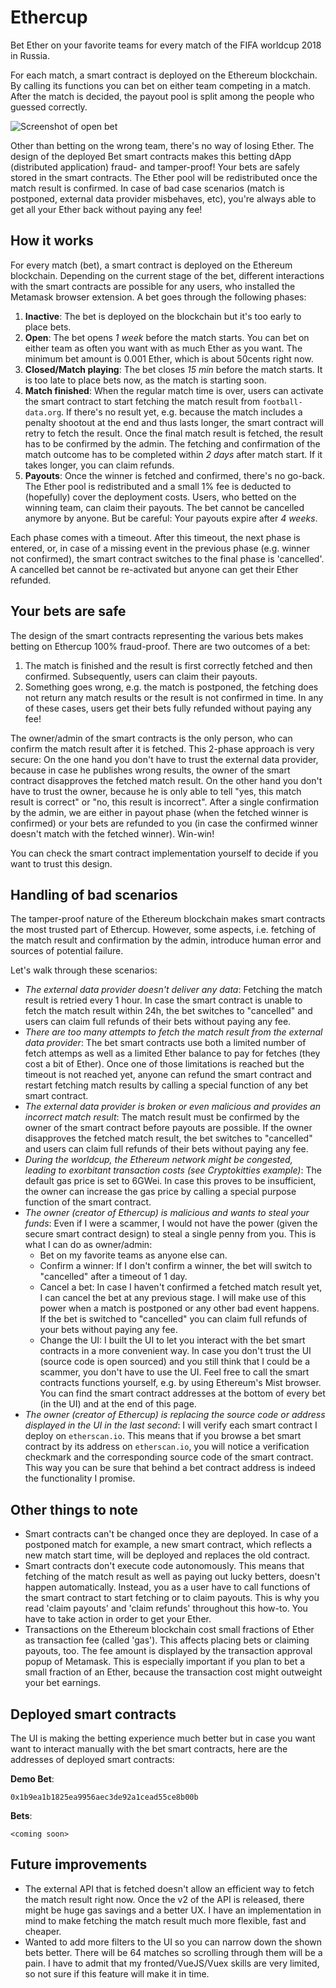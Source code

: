 Ethercup
========

Bet Ether on your favorite teams for every match of the FIFA worldcup 2018 in Russia.

For each match, a smart contract is deployed on the Ethereum blockchain. By calling its functions you can bet on either team competing in a match. After the match is decided, the payout pool is split among the people who guessed correctly.


![Screenshot of open bet](https://raw.githubusercontent.com/ethercup/ethercup.github.io/master/screenshots/screenshot_bet_open.png)


Other than betting on the wrong team, there's no way of losing Ether. The design of the deployed Bet smart contracts makes this betting dApp (distributed application) fraud- and tamper-proof! Your bets are safely stored in the smart contracts. The Ether pool will be redistributed once the match result is confirmed. In case of bad case scenarios (match is postponed, external data provider misbehaves, etc), you're always able to get all your Ether back without paying any fee! 

How it works
------------

For every match (bet), a smart contract is deployed on the Ethereum blockchain. Depending on the current stage of the bet, different interactions with the smart contracts are possible for any users, who installed the Metamask browser extension. A bet goes through the following phases:

1. **Inactive**: The bet is deployed on the blockchain but it's too early to place bets.
2. **Open**: The bet opens *1 week* before the match starts. You can bet on either team as often you want with as much Ether as you want. The minimum bet amount is 0.001 Ether, which is about 50cents right now.
3. **Closed/Match playing**: The bet closes *15 min* before the match starts. It is too late to place bets now, as the match is starting soon.
4. **Match finished**: When the regular match time is over, users can activate the smart contract to start fetching the match result from `football-data.org`. If there's no result yet, e.g. because the match includes a penalty shootout at the end and thus lasts longer, the smart contract will retry to fetch the result. Once the final match result is fetched, the result has to be confirmed by the admin. The fetching and confirmation of the match outcome has to be completed within *2 days* after match start. If it takes longer, you can claim refunds.
5. **Payouts**: Once the winner is fetched and confirmed, there's no go-back. The Ether pool is redistributed and a small 1% fee is deducted to (hopefully) cover the deployment costs. Users, who betted on the winning team, can claim their payouts. The bet cannot be cancelled anymore by anyone. But be careful: Your payouts expire after *4 weeks*.

Each phase comes with a timeout. After this timeout, the next phase is entered, or, in case of a missing event in the previous phase (e.g. winner not confirmed), the smart contract switches to the final phase is 'cancelled'. A cancelled bet cannot be re-activated but anyone can get their Ether refunded.

Your bets are safe
------------------
The design of the smart contracts representing the various bets makes betting on Ethercup 100% fraud-proof. There are two outcomes of a bet:

1. The match is finished and the result is first correctly fetched and then confirmed. Subsequently, users can claim their payouts.
2. Something goes wrong, e.g. the match is postponed, the fetching does not return any match results or the result is not confirmed in time. In any of these cases, users get their bets fully refunded without paying any fee!

The owner/admin of the smart contracts is the only person, who can confirm the match result after it is fetched. This 2-phase approach is very secure: On the one hand you don't have to trust the external data provider, because in case he publishes wrong results, the owner of the smart contract disapproves the fetched match result. On the other hand you don't have to trust the owner, because he is only able to tell "yes, this match result is correct" or "no, this result is incorrect". After a single confirmation by the admin, we are either in payout phase (when the fetched winner is confirmed) or your bets are refunded to you (in case the confirmed winner doesn't match with the fetched winner). Win-win!

You can check the smart contract implementation yourself to decide if you want to trust this design.

Handling of bad scenarios
-------------------------
The tamper-proof nature of the Ethereum blockchain makes smart contracts the most trusted part of Ethercup. However, some aspects, i.e. fetching of the match result and confirmation by the admin, introduce human error and sources of potential failure.

Let's walk through these scenarios:
* *The external data provider doesn't deliver any data*:
	Fetching the match result is retried every 1 hour. In case the smart contract is unable to fetch the match result within 24h, the bet switches to "cancelled" and users can claim full refunds of their bets without paying any fee.
* *There are too many attempts to fetch the match result from the external data provider*: The bet smart contracts use both a limited number of fetch attemps as well as a limited Ether balance to pay for fetches (they cost a bit of Ether). Once one of those limitations is reached but the timeout is not reached yet, anyone can refund the smart contract and restart fetching match results by calling a special function of any bet smart contract.
* *The external data provider is broken or even malicious and provides an incorrect match result*:
	The match result must be confirmed by the owner of the smart contract before payouts are possible. If the owner disapproves the fetched match result, the bet switches to "cancelled" and users can claim full refunds of their bets without paying any fee.
* *During the worldcup, the Ethereum network might be congested, leading to exorbitant transaction costs (see Cryptokitties example)*: The default gas price is set to 6GWei. In case this proves to be insufficient, the owner can increase the gas price by calling a special purpose function of the smart contract.
* *The owner (creator of Ethercup) is malicious and wants to steal your funds*: Even if I were a scammer, I would not have the power (given the secure smart contract design) to steal a single penny from you. This is what I can do as owner/admin:
	* Bet on my favorite teams as anyone else can.
    * Confirm a winner: If I don't confirm a winner, the bet will switch to "cancelled" after a timeout of 1 day.
    * Cancel a bet: In case I haven't confirmed a fetched match result yet, I can cancel the bet at any previous stage. I will make use of this power when a match is postponed or any other bad event happens. If the bet is switched to "cancelled" you can claim full refunds of your bets without paying any fee.
    * Change the UI: I built the UI to let you interact with the bet smart contracts in a more convenient way. In case you don't trust the UI (source code is open sourced) and you still think that I could be a scammer, you don't have to use the UI. Feel free to call the smart contracts functions yourself, e.g. by using Ethereum's Mist browser. You can find the smart contract addresses at the bottom of every bet (in the UI) and at the end of this page.
 * *The owner (creator of Ethercup) is replacing the source code or address displayed in the UI in the last second*: I will verify each smart contract I deploy on `etherscan.io`. This means that if you browse a bet smart contract by its address on `etherscan.io`, you will notice a verification checkmark and the corresponding source code of the smart contract. This way you can be sure that behind a bet contract address is indeed the functionality I promise.

Other things to note
--------------------
* Smart contracts can't be changed once they are deployed. In case of a postponed match for example, a new smart contract, which reflects a new match start time, will be deployed and replaces the old contract.
* Smart contracts don't execute code autonomously. This means that fetching of the match result as well as paying out lucky betters, doesn't happen automatically. Instead, you as a user have to call functions of the smart contract to start fetching or to claim payouts. This is why you read 'claim payouts' and 'claim refunds' throughout this how-to. You have to take action in order to get your Ether.
* Transactions on the Ethereum blockchain cost small fractions of Ether as transaction fee (called 'gas'). This affects placing bets or claiming payouts, too. The fee amount is displayed by the transaction approval popup of Metamask. This is especially important if you plan to bet a small fraction of an Ether, because the transaction cost might outweight your bet earnings. 

Deployed smart contracts
------------------------
The UI is making the betting experience much better but in case you want want to interact manually with the bet smart contracts, here are the addresses of deployed smart contracts:

**Demo Bet**:

`0x1b9ea1b1825ea9956aec3de92a1cead55ce8b00b`

**Bets**:

`<coming soon>`

Future improvements
-------------------
* The external API that is fetched doesn't allow an efficient way to fetch the match result right now. Once the v2 of the API is released, there might be huge gas savings and a better UX. I have an implementation in mind to make fetching the match result much more flexible, fast and cheaper.
* Wanted to add more filters to the UI so you can narrow down the shown bets better. There will be 64 matches so scrolling through them will be a pain. I have to admit that my fronted/VueJS/Vuex skills are very limited, so not sure if this feature will make it in time.
